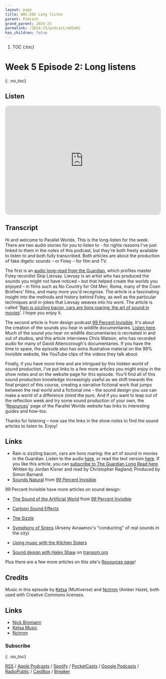 ```yaml
---
layout: page
title: W05.E02 Long listen
parent: Podcast
grand_parent: 2024-25
permalink: /2024-25/podcast/w05e02
has_children: false
---
```



1. TOC
{:toc}

# Week 5 Episode 2: Long listens
{: .no_toc}

## Listen

<iframe style="border-radius:12px" src="https://open.spotify.com/embed/episode/3DZ4atETMoCrZcy5SUD1Ga?utm_source=generator" width="100%" height="352" frameBorder="0" allowfullscreen="" allow="autoplay; clipboard-write; encrypted-media; fullscreen; picture-in-picture" loading="lazy"></iframe>


## Transcript

Hi and welcome to Parallel Worlds. This is the long-listen for the week. There are two audio stories for you to listen to - for rights reasons I've just linked to them in the notes of this podcast, but they're both freely available to listen to and both fully transcribed. Both articles are about the production of fake digetic sounds – or Foley – for film and TV.

The first is an [audio long-read from the Guardian](https://www.theguardian.com/news/audio/2015/aug/07/coenbrothers-martinscorsese), which profiles master Foley recordist Skip Lievsay. Lievsay is an artist who has produced the sounds you might not have noticed – but that helped create the worlds you enjoyed – in films such as No Country for Old Men, Roma, many of the Coen Brothers' films, and many more you'd recognise. The article is a fascinating insight into the methods and history behind Foley, as well as the particular techniques and in-jokes that Lievsay weaves into his work. The article is called '[Rain is sizzling bacon, cars are lions roaring: the art of sound in movies](https://www.theguardian.com/news/audio/2015/aug/07/coenbrothers-martinscorsese)'. I hope you enjoy it.

The second article is from design podcast [99 Percent Invisible](https://99pi.org). It's about the creation of the sounds you hear in wildlife documentaries. [Listen here](https://99percentinvisible.org/episode/sounds-natural/). Much of the sound you hear on wildlife documentaries is recreated in and out of studios, and this article interviews Chris Watson, who has recorded audio for many of David Attencorough's documentaries. If you have the time to spare, the episode also has extra illustrative material on the 99% Invisible website, like YouTube clips of the videos they talk about.

Finally, if you have more time and are intrigued by this hidden world of sound production, I've put links to a few more articles you might enjoy in the show notes and on the website page for this episode. You'll find all of this sound production knowledge increasingly useful as we shift towards the final project of this course, creating a narrative fictional work that jumps between the real world and a fictional one – the sound design you use can make a world of a difference (mind the pun). And if you want to leap out of the reflection week and try some sound production of your own, the '[Resources](/resources)' page of the Parallel Worlds website has links to interesting guides and how-tos.

Thanks for listening – now use the links in the show notes to find the sound articles to listen to. Enjoy!


## Links

- Rain is sizzling bacon, cars are lions roaring: the art of sound in movies in the Guardian. Listen to the audio [here](https://www.theguardian.com/news/audio/2015/aug/07/coenbrothers-martinscorsese), or read the text version [here](https://www.theguardian.com/film/2015/jul/22/rain-is-sizzling-bacon-cars-lions-roaring-art-of-sound-in-movies). If you like this article, you can [subscribe to The Guardian Long Read here](https://plinkhq.com/i/587347784). Written by Jordan Kisner and read by Christopher Ragland; Produced by Simon Barnard.
- [Sounds Natural](https://99percentinvisible.org/episode/sounds-natural/) from [99 Percent Invisible](https://99pi.org)

99 Percent Invisible have more articles on sound design:

- [The Sound of the Artificial World](https://99percentinvisible.org/episode/episode-15-the-sound-of-the-artificial-world/) from [99 Percent Invisible](https://99pi.org)
- [Cartoon Sound Effects](https://99percentinvisible.org/episode/classic-cartoon-sound-effects/)
- [The Sizzle](https://99percentinvisible.org/episode/the-sizzle/)
- [Symphony of Sirens](https://99percentinvisible.org/episode/episode-79-symphony-of-sirens-revisited/) (Arseny Avraamov's "conducting" of real sounds in the city)

- [Using music with the Kitchen Sisters](https://transom.org/2014/using-music-kitchen-sisters/)
- [Sound design with Haley Shaw](https://transom.org/2018/sound-design-haley-shaw/) on [transom.org](https://transom.org)

Plus there are a few more articles on this site's [Resources page](/Resources)!

## Credits

Music in this episode by [Ketsa](https://ketsamusic.com/) (Multiverse) and [Nctrnm](https://freemusicarchive.org/music/Nctrnm) (Amber Haze), both used with Creative Commons licenses.


## Links

- [Nick Bromann](https://www.instagram.com/bromann.nick/)
- [Ketsa Music](https://ketsamusic.com/)
- [Nctrnm](https://freemusicarchive.org/music/Nctrnm)


### Subscribe
{: .no_toc}

[RSS](https://anchor.fm/s/1884b008/podcast/rss) / [Apple Podcasts](https://podcasts.apple.com/gb/podcast/parallel-worlds/id1504529134) / [Spotify](https://open.spotify.com/show/3L3RhKaoqQZoU9fIcLuZjz) / [PocketCasts](https://pca.st/ha20534r) / [Google Podcasts](https://www.google.com/podcasts?feed=aHR0cHM6Ly9hbmNob3IuZm0vcy8xODg0YjAwOC9wb2RjYXN0L3Jzcw%3D%3D) / [RadioPublic](https://radiopublic.com/parallel-worlds-WzVy1K) / [CastBox](https://castbox.fm/channel/id2710471?utm_source=podcaster&utm_medium=dlink&utm_campaign=c_2710471&utm_content=Parallel%20Worlds-CastBox_FM) / [Breaker](https://www.breaker.audio/parallel-worlds)
